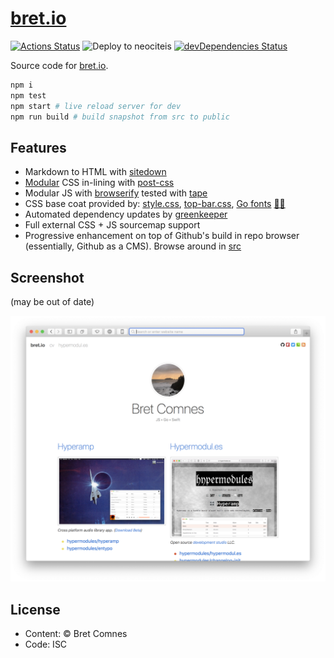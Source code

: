 # [bret.io](https://www.bret.io)

[![Actions Status](https://github.com/bcomnes/bret.io/workflows/tests/badge.svg)](https://github.com/bcomnes/bret.io/actions)
![Deploy to neociteis](https://github.com/bcomnes/bret.io/workflows/Deploy%20to%20neociteis/badge.svg)
[![devDependencies Status](https://david-dm.org/bcomnes/bret.io/dev-status.svg)](https://david-dm.org/bcomnes/bret.io?type=dev)

Source code for [bret.io](https://www.bret.io).

```sh
npm i
npm test
npm start # live reload server for dev
npm run build # build snapshot from src to public
```

## Features

- Markdown to HTML with [sitedown](https://github.com/hypermodules/sitedown)
- [Modular](https://github.com/bcomnes/bret.io/blob/master/postcss.config.js#L5-L10) CSS in-lining with [post-css](https://github.com/postcss/postcss)
- Modular JS with [browserify](http://browserify.org) tested with [tape](https://github.com/substack/tape)
- CSS base coat provided by: [style.css](https://github.com/ungoldman/style.css), [top-bar.css](https://github.com/ungoldman/top-bar.css), [Go fonts](https://blog.golang.org/go-fonts) [👨‍🎨](https://ungoldman.com)
- Automated dependency updates by [greenkeeper](https://greenkeeper.io)
- Full external CSS + JS sourcemap support
- Progressive enhancement on top of Github's build in repo browser (essentially, Github as a CMS). Browse around in [src](/src)

## Screenshot

(may be out of date)

![screenshot](screenshot.png)

## License

- Content: © Bret Comnes
- Code: ISC
